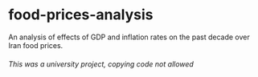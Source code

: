 # food-prices-analysis
An analysis of effects of GDP and inflation rates on the past decade over Iran food prices.
###### *This was a university project, copying code not allowed*
